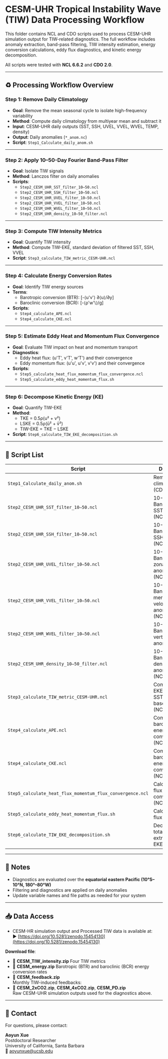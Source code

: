 # CESM-UHR Tropical Instability Wave (TIW) Data Processing Workflow

This folder contains NCL and CDO scripts used to process CESM-UHR simulation output for TIW-related diagnostics. The full workflow includes anomaly extraction, band-pass filtering, TIW intensity estimation, energy conversion calculations, eddy flux diagnostics, and kinetic energy decomposition.

All scripts were tested with **NCL 6.6.2** and **CDO 2.0**.

---

## ♻ Processing Workflow Overview

### **Step 1: Remove Daily Climatology**
- **Goal**: Remove the mean seasonal cycle to isolate high-frequency variability
- **Method**: Compute daily climatology from multiyear mean and subtract it
- **Input**: CESM-UHR daily outputs (SST, SSH, UVEL, VVEL, WVEL, TEMP, density)
- **Output**: Daily anomalies (`*_anom.nc`)
- **Script**: `Step1_Calculate_daily_anom.sh`

---

### **Step 2: Apply 10–50-Day Fourier Band-Pass Filter**
- **Goal**: Isolate TIW signals
- **Method**: Lanczos filter on daily anomalies
- **Scripts**:
  - `Step2_CESM_UHR_SST_filter_10–50.ncl`
  - `Step2_CESM_UHR_SSH_filter_10–50.ncl`
  - `Step2_CESM_UHR_UVEL_filter_10–50.ncl`
  - `Step2_CESM_UHR_VVEL_filter_10–50.ncl`
  - `Step2_CESM_UHR_WVEL_filter_10–50.ncl`
  - `Step2_CESM_UHR_density_10–50_filter.ncl`

---

### **Step 3: Compute TIW Intensity Metrics**
- **Goal**: Quantify TIW intensity
- **Method**: Compute TIW-EKE, standard deviation of filtered SST, SSH, VVEL
- **Script**: `Step3_calculate_TIW_metric_CESM-UHR.ncl`

---

### **Step 4: Calculate Energy Conversion Rates**
- **Goal**: Identify TIW energy sources
- **Terms**:
  - Barotropic conversion (BTR): \[-⟨u'v'⟩ ∂⟨u⟩/∂y\]
  - Baroclinic conversion (BCR): \[-⟨ρ'w'\⟩/g\]
- **Scripts**:
  - `Step4_calculate_APE.ncl`
  - `Step4_calculate_CKE.ncl`

---

### **Step 5: Estimate Eddy Heat and Momentum Flux Convergence**
- **Goal**: Evaluate TIW impact on heat and momentum transport
- **Diagnostics**:
  - Eddy heat flux: (u'T', v'T', w'T') and their convergence
  - Eddy momentum flux: (u'u', u'v', v'v') and their convergence
- **Scripts**:
  - `Step5_calculate_heat_flux_momentum_flux_convergence.ncl`
  - `Step5_calculate_eddy_heat_momentum_flux.sh`

---

### **Step 6: Decompose Kinetic Energy (KE)**
- **Goal**: Quantify TIW-EKE
- **Method**:
  - TKE = 0.5ρ(u² + v²)
  - LSKE = 0.5ρ(ū² + v̄²)
  - TIW-EKE = TKE − LSKE
- **Script**: `Step6_calculate_TIW_EKE_decomposition.sh`

---

## 📂 Script List

| Script | Description |
|--------|-------------|
| `Step1_Calculate_daily_anom.sh` | Remove daily climatology (CDO) |
| `Step2_CESM_UHR_SST_filter_10–50.ncl` | 10-50-day Band-pass filter SST anomalies (NCL) |
| `Step2_CESM_UHR_SSH_filter_10–50.ncl` | 10-50-day Band-pass filter SSH anomalies (NCL) |
| `Step2_CESM_UHR_UVEL_filter_10–50.ncl` | 10-50-day Band-pass filter zonal velocity anomalies (NCL)|
| `Step2_CESM_UHR_VVEL_filter_10–50.ncl` | 10-50-day Band-pass filter meridional velocity anomalies (NCL)|
| `Step2_CESM_UHR_WVEL_filter_10–50.ncl` | 10-50-day Band-pass filter vertical velocity anomalies(NCL) |
| `Step2_CESM_UHR_density_10–50_filter.ncl` | 10-50-day Band-pass filter density anomalies (NCL)|
| `Step3_calculate_TIW_metric_CESM-UHR.ncl` | Compute TIW-EKE and SST/SSH/VVEL-based metrics (NCL)|
| `Step4_calculate_APE.ncl` | Compute baroclinic energy conversion rate (NCL) |
| `Step4_calculate_CKE.ncl` | Compute barotropic energy conversion rate (NCL) |
| `Step5_calculate_heat_flux_momentum_flux_convergence.ncl` | Calculate eddy flux and convergence (NCL) |
| `Step5_calculate_eddy_heat_momentum_flux.sh` | Calculate eddy flux (CDO) |
| `Step6_calculate_TIW_EKE_decomposition.sh` | Decompose total KE to extract TIW-EKE (CDO) |

---

## 📌 Notes

- Diagnostics are evaluated over the **equatorial eastern Pacific (10°S–10°N, 180°–80°W)**
- Filtering and diagnostics are applied on daily anomalies
- Update variable names and file paths as needed for your system

---

## 📥 Data Access

- CESM-HR simulation output and Processed TIW data is available at:  
  ▶ [https://doi.org/10.5281/zenodo.15454130](https://doi.org/10.5281/zenodo.15454130)

**Download file**:  
- 🔹 **CESM_TIW_intensity.zip**
  Four TIW metrics 
- 🔹 **CESM_energy.zip**
   Barotropic (BTR) and baroclinic (BCR) energy conversion rates
- 🔹 **CESM_feedback.zip**  
  Monthly TIW-induced feedbacks:
- 🔹 **CESM_2xCO2.zip**, **CESM_4xCO2.zip**, **CESM_PD.zip**  
  Raw CESM-UHR simulation outputs used for the diagnostics above.

---

## 📧 Contact

For questions, please contact:

**Aoyun Xue**  
Postdoctoral Researcher  
University of California, Santa Barbara  
📧 aoyunxue@ucsb.edu

